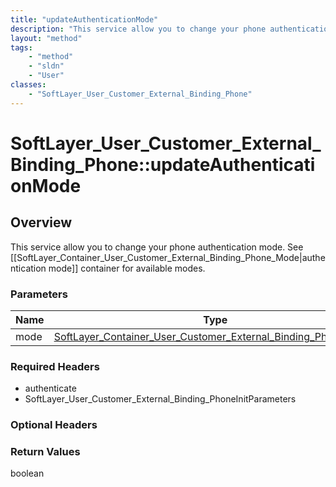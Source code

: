 ```yaml
---
title: "updateAuthenticationMode"
description: "This service allow you to change your phone authentication mode. See [[SoftLayer_Container_User_Customer_External_Bindin... "
layout: "method"
tags:
    - "method"
    - "sldn"
    - "User"
classes:
    - "SoftLayer_User_Customer_External_Binding_Phone"
---
```

# SoftLayer_User_Customer_External_Binding_Phone::updateAuthenticationMode
## Overview 
This service allow you to change your phone authentication mode. See [[SoftLayer_Container_User_Customer_External_Binding_Phone_Mode|authentication mode]] container for available modes. 

### Parameters 
|Name | Type | Description |
| --- | --- | --- |
|mode| <a href='/reference/datatypes/SoftLayer_Container_User_Customer_External_Binding_Phone_Mode'>SoftLayer_Container_User_Customer_External_Binding_Phone_Mode </a>| |


### Required Headers
* authenticate
* SoftLayer_User_Customer_External_Binding_PhoneInitParameters

### Optional Headers

### Return Values
boolean


